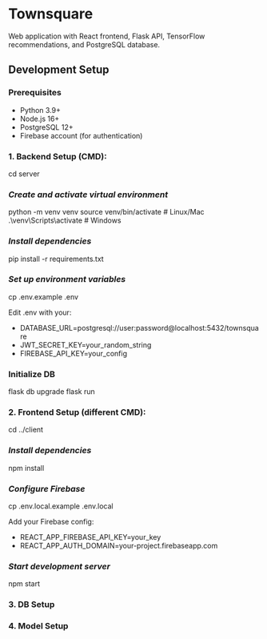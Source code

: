 # Townsquare

Web application with React frontend, Flask API, TensorFlow recommendations, and PostgreSQL database.

## Development Setup

### Prerequisites
- Python 3.9+
- Node.js 16+
- PostgreSQL 12+
- Firebase account (for authentication)

### 1. Backend Setup (CMD):
cd server

### *Create and activate virtual environment*
python -m venv venv
source venv/bin/activate  # Linux/Mac
.\venv\Scripts\activate   # Windows

### *Install dependencies*
pip install -r requirements.txt

### *Set up environment variables*
cp .env.example .env

Edit .env with your:
 - DATABASE_URL=postgresql://user:password@localhost:5432/townsquare
 - JWT_SECRET_KEY=your_random_string
 - FIREBASE_API_KEY=your_config

### Initialize DB
flask db upgrade
flask run

### 2. Frontend Setup (different CMD):
cd ../client

### *Install dependencies*
npm install

### *Configure Firebase*
cp .env.local.example .env.local

Add your Firebase config:
 - REACT_APP_FIREBASE_API_KEY=your_key
 - REACT_APP_AUTH_DOMAIN=your-project.firebaseapp.com

### *Start development server*
npm start

### 3. DB Setup
### 4. Model Setup
